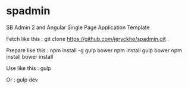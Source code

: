 # spadmin
SB Admin 2 and Angular Single Page Application Template

Fetch like this :
    git clone https://github.com/jeryckho/spadmin.git .


Prepare like this :
    npm install -g gulp bower
    npm install gulp bower
    npm install
    bower install

Use like this :
    gulp

Or :
    gulp dev
